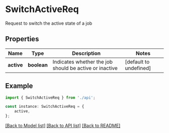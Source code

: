 # SwitchActiveReq

Request to switch the active state of a job

## Properties

Name | Type | Description | Notes
------------ | ------------- | ------------- | -------------
**active** | **boolean** | Indicates whether the job should be active or inactive | [default to undefined]

## Example

```typescript
import { SwitchActiveReq } from './api';

const instance: SwitchActiveReq = {
    active,
};
```

[[Back to Model list]](../README.md#documentation-for-models) [[Back to API list]](../README.md#documentation-for-api-endpoints) [[Back to README]](../README.md)
